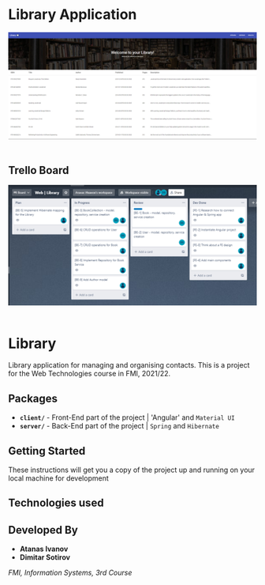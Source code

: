 # Library Application

![](img/library_v1.PNG) &nbsp;&nbsp;&nbsp;&nbsp;&nbsp;&nbsp;&nbsp;&nbsp;&nbsp;&nbsp;&nbsp;&nbsp;&nbsp;&nbsp;&nbsp;&nbsp;&nbsp;&nbsp;&nbsp;&nbsp;&nbsp;&nbsp;&nbsp;&nbsp;&nbsp;&nbsp;&nbsp;&nbsp;&nbsp;&nbsp;&nbsp;&nbsp;

## Trello Board

![](img/board.PNG) &nbsp;&nbsp;&nbsp;&nbsp;&nbsp;&nbsp;&nbsp;&nbsp;&nbsp;&nbsp;&nbsp;&nbsp;&nbsp;&nbsp;&nbsp;&nbsp;&nbsp;&nbsp;&nbsp;&nbsp;&nbsp;&nbsp;&nbsp;&nbsp;&nbsp;&nbsp;&nbsp;&nbsp;&nbsp;&nbsp;&nbsp;&nbsp;

# Library
Library application for managing and organising contacts. This is a project for the Web Technologies course in FMI, 2021/22.
## Packages

- **`client/`** - Front-End part of the project | 'Angular' and `Material UI`
- **`server/`** - Back-End part of the project | `Spring` and `Hibernate`

## Getting Started
These instructions will get you a copy of the project up and running on your local machine for development


## Technologies used


## Developed By

* **Atanas Ivanov**
* **Dimitar Sotirov**

*FMI, Information Systems, 3rd Course*